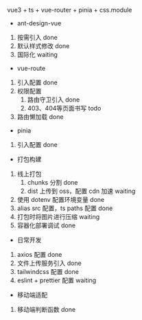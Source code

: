 vue3 + ts + vue-router + pinia + css.module 

- ant-design-vue
1. 按需引入 done
2. 默认样式修改 done
3. 国际化 waiting

- vue-route
1. 引入配置 done
2. 权限配置
    1. 路由守卫引入 done
    2. 403、404等页面书写 todo
3. 路由懒加载 done

- pinia 
1. 引入配置 done

- 打包构建
1. 线上打包
    1. chunks 分割 done
    2. dist 上传到 oss，配置 cdn 加速 waiting
2. 使用 dotenv 配置环境变量 done
3. alias src 配置，ts paths 配置 done
4. 打包时将图片进行压缩 waiting
5. 容器化部署调试 done

- 日常开发
1. axios 配置 done
2. 文件上传服务引入 done
3. tailwindcss 配置 done
4. eslint + prettier 配置 waiting

- 移动端适配
1. 移动端判断函数 done

